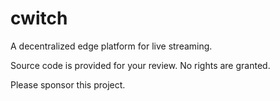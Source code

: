 # cwitch
A decentralized edge platform for live streaming.


Source code is provided for your review.  No rights are granted.

Please sponsor this project. 


